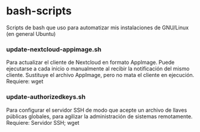 # bash-scripts
Scripts de bash que uso para automatizar mis instalaciones de GNU/Linux (en general Ubuntu)

### update-nextcloud-appimage.sh
Para actualizar el cliente de Nextcloud en formato AppImage. Puede ejecutarse a cada inicio o manualmente al recibir la notificación del mismo cliente. Sustituye el archivo AppImage, pero no mata el cliente en ejecución.
Requiere: wget

### update-authorizedkeys.sh
Para configurar el servidor SSH de modo que acepte un archivo de llaves públicas globales, para agilizar la administración de sistemas remotamente.
Requiere: Servidor SSH; wget
